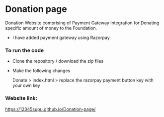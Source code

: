 
# Donation page
 Donation Website comprising of Payment Gateway Integration for Donating specific amount of money to the Foundation.
- I have added payment gateway using Razorpay.
### To run the code
- Clone the repository / download the zip files
- Make the following changes

   Donate > index.html > replace the razorpay payment button key with your own key
   
### Website link: 

https://12345supu.github.io/Donation-page/


